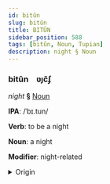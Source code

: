 ```yaml
---
id: bitûn
slug: bitûn
title: BITÛN
sidebar_position: 588
tags: [bitûn, Noun, Tupian]
description: night § Noun
---
```


### bitûn&emsp;<span kind="abugida">ʋȷc̃ʄ</span>

*night* **§** [Noun](../../tags/Noun)

**IPA**: /ˈbɪ.tun/

**Verb**: to be a night

**Noun**: a night

**Modifier**: night-related

<details>
    <summary>Origin</summary>
    Guaraní, Mbyá pytũ /pɨtũ/<br/>
    <em>Tupian Language Family</em>
</details>